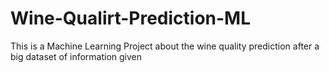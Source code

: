 # Wine-Qualirt-Prediction-ML
This is a Machine Learning Project about the wine quality prediction after a big dataset of information given
